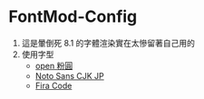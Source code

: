 # FontMod-Config

1. 這是暈倒死 8.1 的字體渲染實在太慘留著自己用的
1. 使用字型
   - [open 粉圓](https://justfont.com/huninn/)
   - [Noto Sans CJK JP](https://github.com/googlefonts/noto-cjk)
   - [Fira Code](https://github.com/tonsky/FiraCode/releases)
